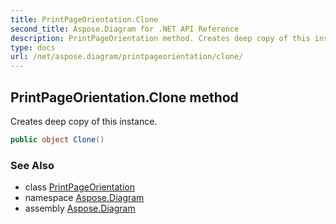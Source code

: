 ```yaml
---
title: PrintPageOrientation.Clone
second_title: Aspose.Diagram for .NET API Reference
description: PrintPageOrientation method. Creates deep copy of this instance
type: docs
url: /net/aspose.diagram/printpageorientation/clone/
---
```

## PrintPageOrientation.Clone method

Creates deep copy of this instance.

```csharp
public object Clone()
```

### See Also

* class [PrintPageOrientation](../)
* namespace [Aspose.Diagram](../../printpageorientation/)
* assembly [Aspose.Diagram](../../../)


